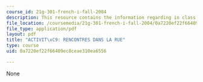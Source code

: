 ```yaml
---
course_id: 21g-301-french-i-fall-2004
description: This resource contains the information regarding in class activities.
file_location: /coursemedia/21g-301-french-i-fall-2004/0a7220ef22f66409ec8ceae310ea6556_MIT21G_301F04_ch_pre_ex1.pdf
file_type: application/pdf
layout: pdf
title: "ACTIVIT\xC9: RENCONTRES DANS LA RUE"
type: course
uid: 0a7220ef22f66409ec8ceae310ea6556

---
```

None